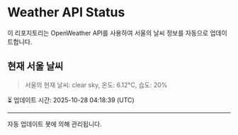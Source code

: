 
# Weather API Status

이 리포지토리는 OpenWeather API를 사용하여 서울의 날씨 정보를 자동으로 업데이트합니다.

## 현재 서울 날씨
> 서울의 현재 날씨: clear sky, 온도: 6.12°C, 습도: 20%

⏳ 업데이트 시간: 2025-10-28 04:18:39 (UTC)

---
자동 업데이트 봇에 의해 관리됩니다.
